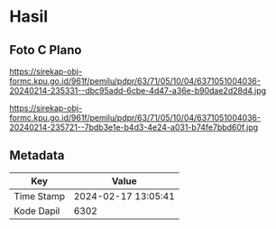 # Hasil

## Foto C Plano

https://sirekap-obj-formc.kpu.go.id/961f/pemilu/pdpr/63/71/05/10/04/6371051004036-20240214-235331--dbc95add-6cbe-4d47-a36e-b90dae2d28d4.jpg

https://sirekap-obj-formc.kpu.go.id/961f/pemilu/pdpr/63/71/05/10/04/6371051004036-20240214-235721--7bdb3e1e-b4d3-4e24-a031-b74fe7bbd60f.jpg


## Metadata

| Key        | Value               |
| ---------- | ------------------- |
| Time Stamp | 2024-02-17 13:05:41 |
| Kode Dapil | 6302                |



